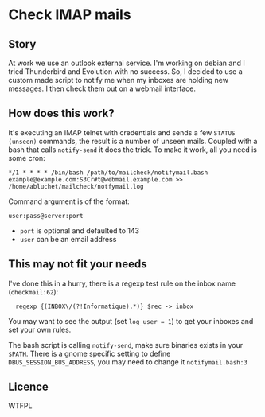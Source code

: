 # Check IMAP mails

## Story

At work we use an outlook external service. I'm working on debian and I tried Thunderbird and Evolution with no success. So, I decided to use a custom made script to notify me when my inboxes are holding new messages. I then check them out on a webmail interface.

## How does this work?

It's executing an IMAP telnet with credentials and sends a few `STATUS (unseen)` commands, the result is a number of unseen mails. Coupled with a bash that calls `notify-send` it does the trick. 
To make it work, all you need is some cron:

```
*/1 * * * * /bin/bash /path/to/mailcheck/notifymail.bash example@example.com:S3Cr#t@webmail.example.com >> /home/abluchet/mailcheck/notfymail.log
```

Command argument is of the format:

`user:pass@server:port` 

- `port` is optional and defaulted to 143
- `user` can be an email address

## This may not fit your needs

I've done this in a hurry, there is a regexp test rule on the inbox name (`checkmail:62`):

```
  regexp {(INBOX\/(?!Informatique).*)} $rec -> inbox
```

You may want to see the output (set `log_user = 1`) to get your inboxes and set your own rules.

The bash script is calling `notify-send`, make sure binaries exists in your `$PATH`. There is a gnome specific setting to define `DBUS_SESSION_BUS_ADDRESS`, you may need to change it `notifymail.bash:3`

## Licence

WTFPL
